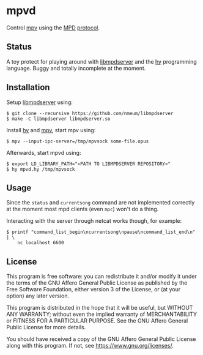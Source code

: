 # mpvd

Control [mpv][mpv homepage] using the [MPD][mpd homepage] [protocol][mpd protocol].

## Status

A toy protect for playing around with [libmpdserver][libmpdserver github]
and the [hy][hy homepage] programming language. Buggy and totally
incomplete at the moment.

## Installation

Setup [libmpdserver][libmpdserver github] using:

	$ git clone --recursive https://github.com/nmeum/libmpdserver
	$ make -C libmpdserver libmpdserver.so

Install [hy][hy homepage] and [mpv][mpv homepage], start mpv using:

	$ mpv --input-ipc-server=/tmp/mpvsock some-file.opus

Afterwards, start mpvd using:

	$ export LD_LIBRARY_PATH="<PATH TO LIBMPDSERVER REPOSITORY>"
	$ hy mpvd.hy /tmp/mpvsock

## Usage

Since the `status` and `currentsong` command are not implemented
correctly at the moment most mpd clients (even `mpc`) won't do a thing.

Interacting with the server through netcat works though, for example:

	$ printf "command_list_begin\ncurrentsong\npause\ncommand_list_end\n" | \
		nc localhost 6600

## License

This program is free software: you can redistribute it and/or modify it
under the terms of the GNU Affero General Public License as published by
the Free Software Foundation, either version 3 of the License, or (at
your option) any later version.

This program is distributed in the hope that it will be useful, but
WITHOUT ANY WARRANTY; without even the implied warranty of
MERCHANTABILITY or FITNESS FOR A PARTICULAR PURPOSE. See the GNU Affero
General Public License for more details.

You should have received a copy of the GNU Affero General Public License
along with this program. If not, see <https://www.gnu.org/licenses/>.

[mpv homepage]: https://mpv.io/
[mpd homepage]: https://musicpd.org/
[mpd protocol]: https://musicpd.org/doc/html/protocol.html
[libmpdserver github]: https://github.com/nmeum/libmpdserver
[hy homepage]: https://hylang.org
